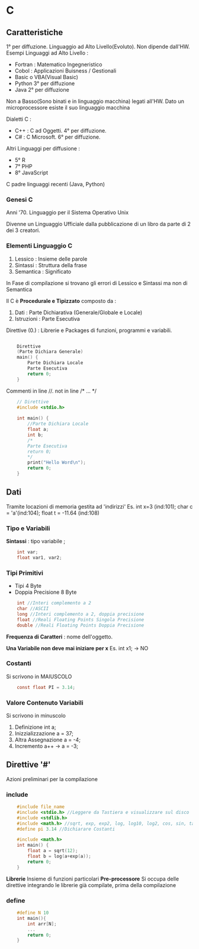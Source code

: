 # C
## Caratteristiche
1° per diffuzione.
Linguaggio ad Alto Livello(Evoluto). Non dipende dall'HW.
Esempi Linguaggi ad Alto Livello :
 - Fortran : Matematico Ingegneristico
 - Cobol : Applicazioni Buisness / Gestionali
 - Basic o VBA(Visual Basic)
 - Python 3° per diffuzione
 - Java 2° per diffuzione

Non a Basso(Sono binati e in linguaggio macchina) legati all'HW. Dato un microprocessore esiste il suo linguaggio macchina

Dialetti C :
 - C++ : C ad Oggetti. 4° per diffuzione.
 - C# : C Microsoft. 6° per diffuzione.

Altri Linguaggi per diffusione :
 - 5° R
 - 7° PHP
 - 8° JavaScript

C padre linguaggi recenti (Java, Python)

### Genesi C
Anni '70.
Linguaggio per il Sistema Operativo Unix

Divenne un Linguaggio Ufficiale dalla pubblicazione di un libro da parte di 2 dei 3 creatori.
### Elementi Linguaggio C
 1. Lessico : Insieme delle parole
 2. Sintassi : Struttura della frase
 3. Semantica : Significato

In Fase di compilazione si trovano gli errori di Lessico e Sintassi ma non di Semantica

Il C è **Procedurale e Tipizzato** composto da :
 1. Dati : Parte Dichiarativa (Generale/Globale e Locale)
 2. Istruzioni : Parte Esecutiva

Direttive (0.) : Librerie e Packages di funzioni, programmi e variabili.

```c

    Direttive
    (Parte Dichiara Generale)
    main() {
        Parte Dichiara Locale
        Parte Esecutiva
        return 0;
    }

```

Commenti in line //. not in line /* ... */

```c
    // Direttive
    #include <stdio.h>
    
    int main() {
        //Parte Dichiara Locale
        float a;
        int b;
        /*
        Parte Esecutiva
        return 0;
        */
        print("Hello Word\n");
        return 0;
    }

```

## Dati
Tramite locazioni di memoria gestita ad 'indirizzi'
Es. int x=3 (ind:101); char c = 'a'(ind:104); float t = -11.64 (ind:108)
### Tipo e Variabili
**Sintassi** : tipo variabile ; 
```c
    int var;
    float var1, var2;
```
### Tipi Primitivi
 - Tipi 4 Byte
 - Doppia Precisione 8 Byte  
```c
    int //Interi complemento a 2
    char //ASCII
    long //Interi complemento a 2, doppia precisione
    float //Reali Floating Points Singola Precisione
    double //Reali Floating Points Doppia Precisione
```

**Frequenza di Caratteri** : nome dell'oggetto.

**Una Variabile non deve mai iniziare per x** Es. int x1; -> NO
### Costanti
Si scrivono in MAIUSCOLO
```c
    const float PI = 3.14;
```
### Valore Contenuto Variabili
Si scrivono in minuscolo
1. Definizione int a;
2. Inizzializzazione a = 37;
3. Altra Assegnazione a = -4;
4. Incremento a++ -> a = -3;
## Direttive '#'
Azioni preliminari per la compilazione

### include
```c
    #include file_name
    #include <stdio.h> //Leggere da Tastiera e visualizzare sul disco
    #include <stdlib.h>
    #include <math.h> //sqrt, exp, exp2, log, log10, log2, cos, sin, tan
    #define pi 3.14 //Dichiarare Costanti
```
```c
    #include <math.h> 
    int main() {
        float a = sqrt(12);
        float b = log(a+exp(a));
        return 0;
    }
```

**Librerie** Insieme di funzioni particolari
**Pre-processore** Si occupa delle direttive integrando le librerie già compilate, prima della compilazione
### define
```c
    #define N 10
    int main(){
        int arr[N];
        ...
        return 0;
    }
```
